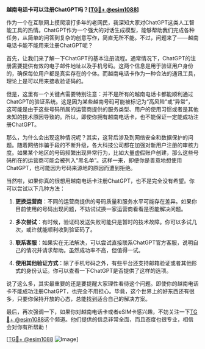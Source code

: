 **越南电话卡可以注册ChatGPT吗？[[TG💪+ @esim1088](https://t.me/s/esim1088)]**

作为一个在互联网上摸爬滚打多年的老网民，我深知大家对ChatGPT这类人工智能工具的热情。ChatGPT作为一个强大的对话生成模型，能够帮助我们完成各种任务，从简单的问答到复杂的创意写作，简直无所不能。不过，问题来了——越南电话卡能不能用来注册ChatGPT呢？

首先，让我们来了解一下ChatGPT的基本注册流程。通常情况下，ChatGPT的注册需要提供有效的电子邮件地址以及手机号码。这两个信息是用于验证用户身份的，确保每位用户都是真实存在的个体。而越南电话卡作为一种合法的通讯工具，理论上是可以用来接收验证码的。

但是，这里有一个关键点需要特别注意：并不是所有的越南电话卡都能顺利通过ChatGPT的验证系统。这是因为某些越南号码可能被标记为“高风险”或“异常”，这可能是由于这些号码所属的运营商提供的服务类型、用户的使用习惯或者是其他未知的技术原因导致的。所以，即使你拥有越南电话卡，也不能保证一定能成功注册ChatGPT。

那么，为什么会出现这种情况呢？其实，这背后涉及到网络安全和数据保护的问题。随着网络诈骗手段的不断升级，各大科技公司都在加强对新用户注册的审核力度。如果某个地区的号码频繁出现异常行为，比如大量虚假账户创建，那么这些号码所在的运营商可能会被列入“黑名单”。这样一来，即便你是善意地想使用ChatGPT，也可能因为号码来源地的原因而遭到拒绝。

当然啦，如果你真的很想用越南电话卡注册ChatGPT，也不是完全没有希望。你可以尝试以下几种方法：

1. **更换运营商**：不同的运营商提供的号码质量和服务水平可能存在差异。如果你目前使用的号码出现问题，不妨试试换一家运营商看看是否能解决问题。
   
2. **多次尝试**：有时候，验证码发送失败可能只是暂时的技术故障。你可以多试几次，或许就能顺利收到验证码了。

3. **联系客服**：如果实在无法解决，可以尝试直接联系ChatGPT官方客服，说明自己的情况并请求帮助。虽然成功率不高，但值得一试。

4. **使用其他验证方式**：除了手机号码之外，有些平台还支持邮箱验证或者其他形式的身份认证。你可以查看一下ChatGPT是否提供了这样的选项。

说了这么多，其实最重要的还是要提醒大家理性看待这个问题。即使你的越南电话卡不能成功注册ChatGPT，也完全不用担心。毕竟，这个世界上的好东西还有很多，只要你保持开放的心态，总能找到适合自己的解决方案。

最后，再次强调一下，如果你对越南电话卡或者eSIM卡感兴趣，不妨关注一下[TG💪+ @esim1088](https://t.me/s/esim1088)这个频道。他们提供的信息非常全面，而且态度也很专业，相信会对你有所帮助！

[[TG💪+ @esim1088](https://t.me/s/esim1088) ![Image](https://i.postimg.cc/4NQfJmqS/Snipaste-2025-05-13-00-14-12.png)]